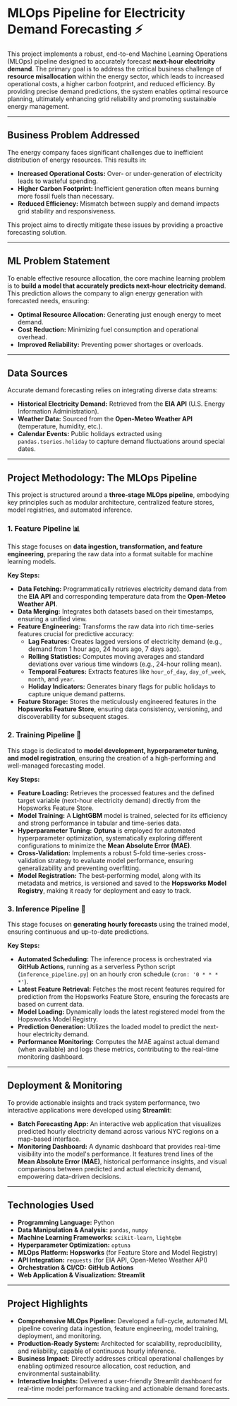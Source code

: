 # MLOps Pipeline for Electricity Demand Forecasting ⚡️

This project implements a robust, end-to-end Machine Learning Operations (MLOps) pipeline designed to accurately forecast **next-hour electricity demand**. The primary goal is to address the critical business challenge of **resource misallocation** within the energy sector, which leads to increased operational costs, a higher carbon footprint, and reduced efficiency. By providing precise demand predictions, the system enables optimal resource planning, ultimately enhancing grid reliability and promoting sustainable energy management.

---

## Business Problem Addressed

The energy company faces significant challenges due to inefficient distribution of energy resources. This results in:
* **Increased Operational Costs:** Over- or under-generation of electricity leads to wasteful spending.
* **Higher Carbon Footprint:** Inefficient generation often means burning more fossil fuels than necessary.
* **Reduced Efficiency:** Mismatch between supply and demand impacts grid stability and responsiveness.

This project aims to directly mitigate these issues by providing a proactive forecasting solution.

---

## ML Problem Statement

To enable effective resource allocation, the core machine learning problem is to **build a model that accurately predicts next-hour electricity demand**. This prediction allows the company to align energy generation with forecasted needs, ensuring:
* **Optimal Resource Allocation:** Generating just enough energy to meet demand.
* **Cost Reduction:** Minimizing fuel consumption and operational overhead.
* **Improved Reliability:** Preventing power shortages or overloads.

---

## Data Sources

Accurate demand forecasting relies on integrating diverse data streams:
* **Historical Electricity Demand:** Retrieved from the **EIA API** (U.S. Energy Information Administration).
* **Weather Data:** Sourced from the **Open-Meteo Weather API** (temperature, humidity, etc.).
* **Calendar Events:** Public holidays extracted using `pandas.tseries.holiday` to capture demand fluctuations around special dates.

---

## Project Methodology: The MLOps Pipeline

This project is structured around a **three-stage MLOps pipeline**, embodying key principles such as modular architecture, centralized feature stores, model registries, and automated inference.

### 1. Feature Pipeline 📊

This stage focuses on **data ingestion, transformation, and feature engineering**, preparing the raw data into a format suitable for machine learning models.

**Key Steps:**
* **Data Fetching:** Programmatically retrieves electricity demand data from the **EIA API** and corresponding temperature data from the **Open-Meteo Weather API**.
* **Data Merging:** Integrates both datasets based on their timestamps, ensuring a unified view.
* **Feature Engineering:** Transforms the raw data into rich time-series features crucial for predictive accuracy:
    * **Lag Features:** Creates lagged versions of electricity demand (e.g., demand from 1 hour ago, 24 hours ago, 7 days ago).
    * **Rolling Statistics:** Computes moving averages and standard deviations over various time windows (e.g., 24-hour rolling mean).
    * **Temporal Features:** Extracts features like `hour_of_day`, `day_of_week`, `month`, and `year`.
    * **Holiday Indicators:** Generates binary flags for public holidays to capture unique demand patterns.
* **Feature Storage:** Stores the meticulously engineered features in the **Hopsworks Feature Store**, ensuring data consistency, versioning, and discoverability for subsequent stages.

### 2. Training Pipeline 🧠

This stage is dedicated to **model development, hyperparameter tuning, and model registration**, ensuring the creation of a high-performing and well-managed forecasting model.

**Key Steps:**
* **Feature Loading:** Retrieves the processed features and the defined target variable (next-hour electricity demand) directly from the Hopsworks Feature Store.
* **Model Training:** A **LightGBM** model is trained, selected for its efficiency and strong performance in tabular and time-series data.
* **Hyperparameter Tuning:** **Optuna** is employed for automated hyperparameter optimization, systematically exploring different configurations to minimize the **Mean Absolute Error (MAE)**.
* **Cross-Validation:** Implements a robust 5-fold time-series cross-validation strategy to evaluate model performance, ensuring generalizability and preventing overfitting.
* **Model Registration:** The best-performing model, along with its metadata and metrics, is versioned and saved to the **Hopsworks Model Registry**, making it ready for deployment and easy to track.

### 3. Inference Pipeline 🔮

This stage focuses on **generating hourly forecasts** using the trained model, ensuring continuous and up-to-date predictions.

**Key Steps:**
* **Automated Scheduling:** The inference process is orchestrated via **GitHub Actions**, running as a serverless Python script (`inference_pipeline.py`) on an hourly cron schedule (`cron: '0 * * * *'`).
* **Latest Feature Retrieval:** Fetches the most recent features required for prediction from the Hopsworks Feature Store, ensuring the forecasts are based on current data.
* **Model Loading:** Dynamically loads the latest registered model from the Hopsworks Model Registry.
* **Prediction Generation:** Utilizes the loaded model to predict the next-hour electricity demand.
* **Performance Monitoring:** Computes the MAE against actual demand (when available) and logs these metrics, contributing to the real-time monitoring dashboard.

---

## Deployment & Monitoring

To provide actionable insights and track system performance, two interactive applications were developed using **Streamlit**:

* **Batch Forecasting App:** An interactive web application that visualizes predicted hourly electricity demand across various NYC regions on a map-based interface.
* **Monitoring Dashboard:** A dynamic dashboard that provides real-time visibility into the model's performance. It features trend lines of the **Mean Absolute Error (MAE)**, historical performance insights, and visual comparisons between predicted and actual electricity demand, empowering data-driven decisions.

---

## Technologies Used

* **Programming Language:** Python
* **Data Manipulation & Analysis:** `pandas`, `numpy`
* **Machine Learning Frameworks:** `scikit-learn`, `lightgbm`
* **Hyperparameter Optimization:** `optuna`
* **MLOps Platform:** **Hopsworks** (for Feature Store and Model Registry)
* **API Integration:** `requests` (for EIA API, Open-Meteo Weather API)
* **Orchestration & CI/CD:** **GitHub Actions**
* **Web Application & Visualization:** **Streamlit**

---

## Project Highlights

* **Comprehensive MLOps Pipeline:** Developed a full-cycle, automated ML pipeline covering data ingestion, feature engineering, model training, deployment, and monitoring.
* **Production-Ready System:** Architected for scalability, reproducibility, and reliability, capable of continuous hourly inference.
* **Business Impact:** Directly addresses critical operational challenges by enabling optimized resource allocation, cost reduction, and environmental sustainability.
* **Interactive Insights:** Delivered a user-friendly Streamlit dashboard for real-time model performance tracking and actionable demand forecasts.

---
